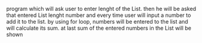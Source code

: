 program which will ask user to enter lenght of the List.
then he will be asked that entered List lenght number and every time user will input a number to add it to the list.
by using for loop, numbers will be entered to the list and will calculate its sum.
at last sum of the entered numbers in the List will be shown
